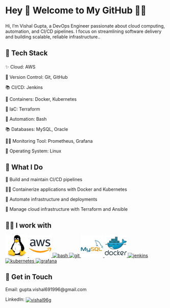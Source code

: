 <h1 align="left">Hey 👋 Welcome to My GitHub 👨‍💻</h1>

###

<p align="left">Hi, I’m Vishal Gupta, a DevOps Engineer passionate about cloud computing, automation, and CI/CD pipelines. I focus on streamlining software delivery and building scalable, reliable infrastructure..</p>

###

<h2 align="left">🔧 Tech Stack</h2>

###
<p align="left">✨ Cloud: AWS </p>
<p align="left">🚀 Version Control: Git, GitHub </p>
<p align="left">📚 CI/CD: Jenkins </p>
<p align="left">🎯 Containers: Docker, Kubernetes </p>
<p align="left">🎲 IaC: Terraform </p>
<p align="left">🔧 Automation: Bash </p>
<p align="left">📚 Databases: MySQL, Oracle </p>
<p align="left">👨‍💻 Monitoring Tool: Prometheus, Grafana </p>
<p align="left">🚀 Operating System: Linux </p>

###

<h2 align="left">🚀 What I Do </h2>
  
<p align="left">🔧 Build and maintain CI/CD pipelines <br>
<p align="left">👨‍💻 Containerize applications with Docker and Kubernetes <br>
<p align="left">🎯 Automate infrastructure and deployments <br>
<p align="left">🎲 Manage cloud infrastructure with Terraform and Ansible </p>

###

<h2 align="left">👨‍💻 I work with</h2>

<p align="left"> 
  <a href="https://www.linux.org/" target="_blank" rel="noreferrer"> <img src="https://raw.githubusercontent.com/devicons/devicon/master/icons/linux/linux-original.svg" alt="linux" width="70" height="70"/> 
  </a>
  <a href="https://aws.amazon.com" target="_blank" rel="noreferrer"> <img src="https://raw.githubusercontent.com/devicons/devicon/master/icons/amazonwebservices/amazonwebservices-original-wordmark.svg" alt="aws" width="70" height="70"/> </a> 
  <a href="https://www.gnu.org/software/bash/" target="_blank" rel="noreferrer"> <img src="https://www.vectorlogo.zone/logos/gnu_bash/gnu_bash-icon.svg" alt="bash" width="70" height="70"/> </a> 
  <a href="https://git-scm.com/" target="_blank" rel="noreferrer"> <img src="https://www.vectorlogo.zone/logos/git-scm/git-scm-icon.svg" alt="git" width="70" height="70"/> </a> 
  <a href="https://www.mysql.com/" target="_blank" rel="noreferrer"> <img src="https://raw.githubusercontent.com/devicons/devicon/master/icons/mysql/mysql-original-wordmark.svg" alt="mysql" width="70" height="70"/> </a>
  <a href="https://www.docker.com/" target="_blank" rel="noreferrer"> <img src="https://raw.githubusercontent.com/devicons/devicon/master/icons/docker/docker-original-wordmark.svg" alt="docker" width="70" height="70"/> </a> 
  <a href="https://www.jenkins.io" target="_blank" rel="noreferrer"> <img src="https://www.vectorlogo.zone/logos/jenkins/jenkins-icon.svg" alt="jenkins" width="70" height="70"/> </a> 
  <a href="https://kubernetes.io" target="_blank" rel="noreferrer"> <img src="https://www.vectorlogo.zone/logos/kubernetes/kubernetes-icon.svg" alt="kubernetes" width="70" height="70"/> </a> 
  <a href="https://grafana.com" target="_blank" rel="noreferrer"> <img src="https://www.vectorlogo.zone/logos/grafana/grafana-icon.svg" alt="grafana" width="70" height="70"/> </a> 
   </p>

   ###

<h2 align="left">🎯 Get in Touch </h2>
  
<p align="left"> Email: gupta.vishal691996@gmail.com <br> 
<p align="left"> LinkedIn: <a href="https://linkedin.com/in/vishal96g" target="blank"><img align="center" src="https://raw.githubusercontent.com/rahuldkjain/github-profile-readme-generator/master/src/images/icons/Social/linked-in-alt.svg" alt="vishal96g" height="30" width="40" /></a> <br> 

